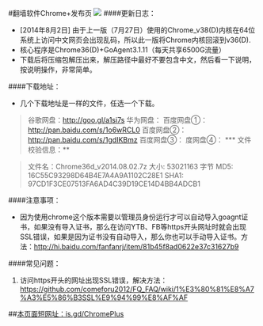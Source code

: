#翻墙软件Chrome+发布页 ![](https://oq1gjg.bl3301.livefilestore.com/y2mlLXDCNxE4Puvrh_LvWZjKjFJWNvFh1qLCNBpKa_ykS9zlKUsqg2lImG3Tje3vbcsJt9TWo3BLvQP5Bs8xM_hLPpT3mvfZEcjo6e4sfZqSoM7F4Tr2GuZ2rOGGGzLdFgc/chrome48.ico?psid=1)
####更新日志：
* [2014年8月2日] 由于上一版（7月27日）使用的Chrome_v38(D)内核在64位系统上访问中文网页会出现乱码，所以此一版将Chrome内核回滚到v36(D).
* 核心程序是Chrome36(D)+GoAgent3.1.11（每天共享6500G流量）
* 下载后将压缩包解压出来，解压路径中最好不要包含中文，然后看一下说明，按说明操作，非常简单。

####下载地址：
* 几个下载地址是一样的文件，任选一个下载。

> 谷歌网盘：http://goo.gl/a1si7s
> 华为网盘：
> 百度网盘①：http://pan.baidu.com/s/1o6wRCL0
> 百度网盘②：http://pan.baidu.com/s/1gdIKBmz
> 百度网盘③：
> 度网盘④：
*** 文件校验信息：**

> 文件名：Chrome36d_v2014.08.02.7z
> 大小: 53021163 字节
> MD5: 16C55C93298D64B4E7A4A9A1102C28E1
> SHA1: 97CD1F3CE07513FA6AD4C39D19CE14D4BB4ADCB1

####注意事项：
* 因为使用chrome这个版本需要以管理员身份运行才可以自动导入goagnt证书，如果没有导入证书，那么在访问YTB、FB等https开头网址时就会出现SSL错误，如果是因为证书没有自动导入，那么你也可以手动导入证书。方法：http://hi.baidu.com/fanfanrj/item/81b45f8ad0622e37c31627b9

####常见问题：
1. 访问https开头的网址出现SSL错误，解决方法：https://github.com/comeforu2012/FQ_FAQ/wiki/1%E3%80%81%E8%A7%A3%E5%86%B3SSL%E9%94%99%E8%AF%AF

##[本页面短网址：is.gd/ChromePlus](http://is.gd/ChromePlus)